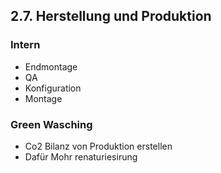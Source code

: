 ## 2.7. Herstellung und Produktion

### Intern
- Endmontage
- QA
- Konfiguration
- Montage 

### Green Wasching
 - Co2 Bilanz von  Produktion erstellen
 - Dafür Mohr renaturiesirung
